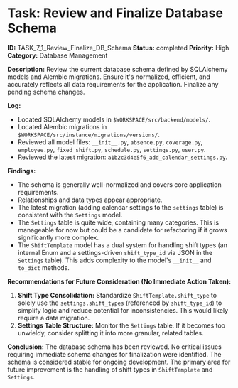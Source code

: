 # Task: Review and Finalize Database Schema

**ID:** TASK_7_1_Review_Finalize_DB_Schema
**Status:** completed
**Priority:** High
**Category:** Database Management

**Description:**
Review the current database schema defined by SQLAlchemy models and Alembic migrations. Ensure it's normalized, efficient, and accurately reflects all data requirements for the application. Finalize any pending schema changes.

**Log:**
- Located SQLAlchemy models in `$WORKSPACE/src/backend/models/`.
- Located Alembic migrations in `$WORKSPACE/src/instance/migrations/versions/`.
- Reviewed all model files: `__init__.py`, `absence.py`, `coverage.py`, `employee.py`, `fixed_shift.py`, `schedule.py`, `settings.py`, `user.py`.
- Reviewed the latest migration: `a1b2c3d4e5f6_add_calendar_settings.py`.

**Findings:**
- The schema is generally well-normalized and covers core application requirements.
- Relationships and data types appear appropriate.
- The latest migration (adding calendar settings to the `settings` table) is consistent with the `Settings` model.
- The `Settings` table is quite wide, containing many categories. This is manageable for now but could be a candidate for refactoring if it grows significantly more complex.
- The `ShiftTemplate` model has a dual system for handling shift types (an internal Enum and a settings-driven `shift_type_id` via JSON in the `Settings` table). This adds complexity to the model's `__init__` and `to_dict` methods.

**Recommendations for Future Consideration (No Immediate Action Taken):**
1.  **Shift Type Consolidation:** Standardize `ShiftTemplate.shift_type` to solely use the `settings.shift_types` (referenced by `shift_type_id`) to simplify logic and reduce potential for inconsistencies. This would likely require a data migration.
2.  **Settings Table Structure:** Monitor the `Settings` table. If it becomes too unwieldy, consider splitting it into more granular, related tables.

**Conclusion:**
The database schema has been reviewed. No critical issues requiring immediate schema changes for finalization were identified. The schema is considered stable for ongoing development. The primary area for future improvement is the handling of shift types in `ShiftTemplate` and `Settings`.